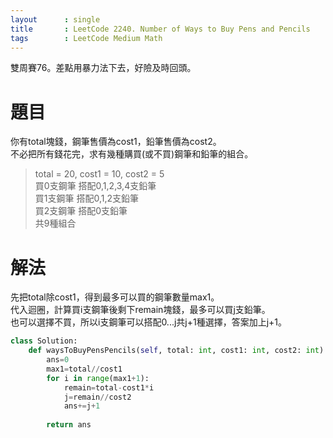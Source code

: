 ```yaml
---
layout      : single
title       : LeetCode 2240. Number of Ways to Buy Pens and Pencils
tags 		: LeetCode Medium Math 
---
```

雙周賽76。差點用暴力法下去，好險及時回頭。

# 題目
你有total塊錢，鋼筆售價為cost1，鉛筆售價為cost2。  
不必把所有錢花完，求有幾種購買(或不買)鋼筆和鉛筆的組合。  

> total = 20, cost1 = 10, cost2 = 5  
> 買0支鋼筆 搭配0,1,2,3,4支鉛筆  
> 買1支鋼筆 搭配0,1,2支鉛筆  
> 買2支鋼筆 搭配0支鉛筆  
> 共9種組合

# 解法
先把total除cost1，得到最多可以買的鋼筆數量max1。  
代入迴圈，計算買i支鋼筆後剩下remain塊錢，最多可以買j支鉛筆。  
也可以選擇不買，所以i支鋼筆可以搭配0...j共j+1種選擇，答案加上j+1。

```python
class Solution:
    def waysToBuyPensPencils(self, total: int, cost1: int, cost2: int) -> int:
        ans=0
        max1=total//cost1
        for i in range(max1+1):
            remain=total-cost1*i
            j=remain//cost2
            ans+=j+1
            
        return ans
```

